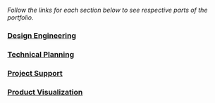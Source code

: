 <br> 
<em>Follow the links for each section below to see respective parts of the portfolio.</em>

<!---##
### Reshaping

Reshaping is what I call rethinking through AM. 
Additive manufacturing and topology optimization of mining parts. 
-->

### <a href="https://lup.lub.lu.se/student-papers/search/publication/8915962">Design Engineering</a>

### <a href="https://lup.lub.lu.se/student-papers/search/publication/8915962">Technical Planning</a>

### <a href="https://lup.lub.lu.se/student-papers/search/publication/8915962">Project Support</a>

### <a href="https://lup.lub.lu.se/student-papers/search/publication/8915962">Product Visualization</a>

<!---##
### Technical Writing

### Technical Advisory
-->


<!---##
<p align="center">
  <img width="460" height="300" src="images/manifold_single_transparent.png">
</p>

<a href="https://lup.lub.lu.se/student-papers/search/publication/8915962">https://lup.lub.lu.se/student-papers/search/publication/8915962</a>
-->
